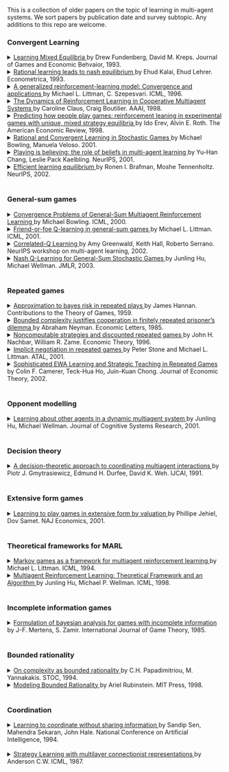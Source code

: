 This is a collection of older papers on the topic of learning in multi-agent systems. We sort papers by publication date and survey subtopic. Any additions to this repo are welcome.

### Convergent Learning

<details> <summary> <a href="http://www.dklevine.com/archive/refs4415.pdf"> Learning Mixed Equilibria </a> by Drew Fundenberg, David M. Kreps. Journal of Games and Economic Behvaior, 1993.  </summary> We study learning processes for finite strategic-form games, in which players use the history of past play to forecast play in the current period. In a generalization of fictitious play, we assume only that players asymptotically choose best responses to the historical frequencies of opponents′ past play. This implies that if the stage-game strategies converge, the limit is a Nash equilibrium. In the basic model, plays seems unlikely to converge to a mixed-strategy equilibrium, but such convergence is natural when the stage game is perturbed in the manner of Harsanyi′s purification theorem.  <br> - </details>

<details> <summary> <a href="http://www.eecs.harvard.edu/cs286r/courses/spring06/papers/kalailehrer93.pdf"> Rational learning leads to nash equilibrium </a>by Ehud Kalai, Ehud Lehrer. Econometrica, 1993. <a href="link">  </a> </summary> Each of n players, in an infinitely repeated game, starts with subjective beliefs about his opponents' strategies. If the individual beliefs are compatible with the true strategies chosen, then Bayesian updating will lead in the long run to accurate prediction of the future play of the game. It follows that individual players, who know their own payoff matrices and choose strategies to maximize their expected utility, must eventually play according to a Nash equilibrium of the repeated game. An immediate corollary is that, when playing a Harsanyi-Nash equilibrium of a repeated game of incomplete information about opponents' payoff matrices, players will eventually play a Nash equilibrium of the real game, as if they had complete information <br> - </details>

<details> <summary> <a href="https://cs.brown.edu/~mlittman/papers/ml96-generalized.pdf"> A generalized reinforcement-learning model: Convergence and applications </a>by Michael L. Littman, C. Szepesvari. ICML, 1996. <a href="link">  </a> </summary> Reinforcement learning is the process by which an autonomous agent uses its experience interacting with an environment to improve its behavior. The Markov decision process (MDP) model is a popular way of formalizing the reinforcement learning problem but it is by no means the only way. In this paper we show how many of the important theoretical results concerning reinforcement learning in MDPs extend to a generalized MDP model that includes MDPs two-player games and MDPs under a worst-case optimality criterion as special cases. The basis of this extension is a stochastic approximation theorem that reduces asynchronous convergence to synchronous con <br> - </details>

<details> <summary> <a href="https://www.aaai.org/Papers/AAAI/1998/AAAI98-106.pdf"> The Dynamics of Reinforcement Learning in Cooperative Multiagent Systems </a> by Caroline Claus, Craig Boutilier. AAAI, 1998.  </summary> Reinforcement learning can provide a robust and natural means for agents to learn how to coordinate their action choices in multiagent systems. We examine some of the factors that can influence the dynamics of the learning process in such a setting. We first distinguish reinforcement learners that are unaware of (or ignore) the presence of other agents from those that explicitly attempt to learn the value of joint actions and the strategies of their counterparts. We study (a simple form of) Q-learning in cooperative multiagent systems under these two perspectives, focusing on the influence of that game structure and exploration strategies on convergence to (optimal and suboptimal) Nash equilibria. We then propose alternative optimistic exploration strategies that increase the likelihood of convergence to an optimal equilibrium.  <br> - </details>

<details> <summary> <a href="https://econweb.ucsd.edu/~jandreon/Econ264/papers/Erev%20Roth%20AER%201998.pdf"> Predicting how people play games: reinforcement leaning in experimental games with unique, mixed strategy equilibria </a> by Ido Erev, Alvin E. Roth. The American Economic Review, 1998. </summary> We examine learning in all experiments we could locate involving 100 periods or more of games with a unique equilibrium in mixed strategies, and in a new experiment. We study both the ex post ("best fit") descriptive power of learning models, and their ex ante predictive power, by simulating each experiment using parameters estimated from the other experiments. Even a one-parameter reinforcement learning model robustly outperforms the equilibrium predictions. Predictive power is improved by adding "forgetting" and "experimentation," or by allowing greater rationality as in probabilistic fictitious play. Implications for developing a low-rationality, cognitive game theory are discussed. <br> - </details>

<details> <summary> <a href="https://www.cs.cmu.edu/~mmv/papers/01ijcai-mike.pdf"> Rational and Convergent Learning in Stochastic Games </a>by Michael Bowling, Manuela Veloso. 2001. </summary> This paper investigates the problem of policy learning in multiagent environments using the stochastic game framework, which we briefly overview. We introduce two properties as desirable for a learning agent when in the presence of other learning agents, namely rationality and convergence. We examine existing reinforcement learning algorithms according to these two properties and notice that they fail to simultaneously meet both criteria. We then contribute a new learning algorithm, WoLF policy hillclimbing, that is based on a simple principle: “learn quickly while losing, slowly while winning.” The algorithm is proven to be rational and we present empirical results for a number of stochastic games showing the algorithm converges.  <br> - </details>

<details> <summary> <a href="https://dspace.mit.edu/bitstream/handle/1721.1/3688/CS023.pdf?sequence=2&isAllowed=y"> Playing is believing: the role of beliefs in multi-agent learning </a> by Yu-Han Chang, Leslie Pack Kaelbling. NeurIPS, 2001. </summary> We propose a new classification for multi-agent learning algorithms, with each league of players characterized by both their possible strategies and possible beliefs. Using this classification, we review the optimality of existing algorithms and discuss some insights that can be gained. We propose an incremental improvement to the existing algorithms that seems to achieve average payoffs that are at least the Nash equilibrium payoffs in the long-run against fair opponents. <br> - </details>

<details> <summary> <a href="https://papers.nips.cc/paper/2002/file/0d73a25092e5c1c9769a9f3255caa65a-Paper.pdf"> Efficient learning equilibrium </a>by Ronen I. Brafman, Moshe Tennenholtz. NeurIPS, 2002. <a href="link">  </a> </summary> We introduce efficient learning equilibrium (ELE), a normative approach to learning in noncooperative settings. In ELE, the learning algorithms themselves are required to be in equilibrium. In addition, the learning algorithms must arrive at a desired value after polynomial time, and a deviation from the prescribed ELE becomes irrational after polynomial time. We prove the existence of an ELE (where the desired value is the expected payoff in a Nash equilibrium) and of a Pareto-ELE (where the objective is the maximization of social surplus) in repeated games with perfect monitoring. We also show that an ELE does not always exist in the imperfect monitoring case. Finally, we discuss the extension of these results to general-sum stochastic games <br> - </details>

<br/>

### General-sum games

<details> <summary> <a href="https://webdocs.cs.ualberta.ca/~bowling/papers/00icml.pdf"> Convergence Problems of General-Sum Multiagent Reinforcement Learning </a>by Michael Bowling. ICML, 2000. </summary> Stochastic games are a generalization of MDPs to multiple agents, and can be used as a framework for investigating multiagent learning. Hu and Wellman (1998) recently proposed a multiagent Q-learning method for general-sum stochastic games. In addition to describing the algorithm, they provide a proof that the method will converge to a Nash equilibrium for the game under specified conditions. The convergence depends on a lemma stating that the iteration used by this method is a contraction mapping. Unfortunately the proof is incomplete. In this paper we present a counterexample and flaw to the lemma’s proof. We also introduce strengthened assumptions under which the lemma holds, and examine how this affects the classes of games to which the theoretical result can be applied  <br> - </details>

<details> <summary> <a href="https://jmvidal.cse.sc.edu/library/littman01a.pdf"> Friend-or-foe Q-learning in general-sum games </a>by Michael L. Littman. ICML, 2001. <a href="link">  </a> </summary> This paper describes an approach to reinforcement learning in multiagent general-sum games in which a learner is told to treat each other agent as either a friend" or foe". This Q-learning-style algorithm provides strong convergence guarantees compared to an existing Nash-equilibrium-based learning rule. <br> - </details>

<details> <summary> <a href="https://www.aaai.org/Papers/Symposia/Spring/2002/SS-02-02/SS02-02-012.pdf"> Correlated-Q Learning </a>by Amy Greenwald, Keith Hall, Roberto Serrano. NeurIPS workshop on multi-agent learning, 2002. <a href="link">  </a> </summary> Bowling named two desiderata for multiagent learning algorithms: rationality and convergence. This paper introduces correlated-Q learning, a natural generalization of Nash-Q and FF-Q that satisfies these criteria. Nash-Q satisfies rationality, but in general it does not converge. FF-Q satisfies convergence, but in general it is not rational. Correlated-Q satisfies rationality by construction. This papers demonstrates the empirical convergence of correlated-Q on a standard testbed of general-sum Markov games. <br> - </details>

<details> <summary> <a href="https://www.jmlr.org/papers/volume4/hu03a/hu03a.pdf"> Nash Q-Learning for General-Sum Stochastic Games </a>by Junling Hu, Michael Wellman. JMLR, 2003. <a href="link">  </a> </summary> We extend Q-learning to a noncooperative multiagent context, using the framework of general-sum stochastic games. A learning agent maintains Q-functions over joint actions, and performs updates based on assuming Nash equilibrium behavior over the current Q-values. This learning protocol provably converges given certain restrictions on the stage games (defined by Q-values) that arise during learning. Experiments with a pair of two-player grid games suggest that such restrictions on the game structure are not necessarily required. Stage games encountered during learning in both grid environments violate the conditions. However, learning consistently converges in the first grid game, which has a unique equilibrium Q-function, but sometimes fails to converge in the second, which has three different equilibrium Q-functions. In a comparison of offline learning performance in both games, we find agents are more likely to reach a joint optimal path with Nash Q-learning than with a single-agent Q-learning method. When at least one agent adopts Nash Q-learning, the performance of both agents is better than using single-agent Q-learning. We have also implemented an online version of Nash Q-learning that balances exploration with exploitation, yielding improved performance. <br> - </details>

<br/>

### Repeated games

<details> <summary> <a href="http://www-stat.wharton.upenn.edu/~steele/Resources/Projects/SequenceProject/Hannan.pdf"> Approximation to bayes risk in repeated plays </a>by James Hannan. Contributions to the Theory of Games, 1959. <a href="link">  </a> </summary> This paper is concerned with the development of a dynamic theoryof decision under uncertainty. The results obtained are directly applicableto the development of a dynamic theory of games in which at least one play­er is, at each stage, fully informed on the joint empirical distribution ofthe past choices of strategies of the rest. Since the decision problem canbe Imbedded in a sufficiently unspecified game theoretic model, the paperis written in the language and notation of the general two person game, in which, however, player  I’s motivation is completely unspecified. <br> - </details>

<details> <summary> <a href="https://scholars.huji.ac.il/sites/default/files/abrahamn/files/bounded.pdf"> Bounded complexity justifies cooperation in finitely repeated prisoner’s dilemma </a>by Abraham Neyman. Economic Letters, 1985. <a href="link">  </a> </summary> Cooperation in the finitely repeated prisoner's dilemma is justified, without departure from strict utility maximization or complete information, but under the assumption that there are bounds (possibly very large) to the complexity of the strategies that the players may use. <br> - </details>

<details> <summary> <a href="http://www.econ.ucla.edu/workingpapers/wp735.pdf"> Noncomputable strategies and discounted repeated games </a>by John H. Nachbar, William R. Zame. Economic Theory, 1996. <a href="link">  </a> </summary> A number of authors have used formal models of computation to capture the idea of “bounded rationality” in repeated games. Most of this literature has used computability by a finite automaton as the standard. A conceptual difficulty with this standard is that the decision problem is not “closed.” That is, for every strategy implementable by an automaton, there is some best response implementable by an automaton, but there may not exist any algorithm forfinding such a best response that can be implemented by an automaton. However, such algorithms can always be implemented by a Turing machine, the most powerful formal model of computation. In this paper, we investigate whether the decision problem can be closed by adopting Turing machines as the standard of computability. The answer we offer is negative. Indeed, for a large class of discounted repeated games (including the repeated Prisoner's Dilemma) there exist strategies implementable by a Turing machine for whichno best response is implementable by a Turing machine. <br> - </details>

<details> <summary> <a href="https://www.cs.utexas.edu/users/pstone/Papers/bib2html-links/threats-ATAL2001.pdf"> Implicit negotiation in repeated games </a>by Peter Stone and Michael L. Littman. ATAL, 2001. <a href="link">  </a> </summary> In business-related interactions such as the on-going high-stakes FCC spectrum auctions, explicit communication among participants is regarded as collusion, and is therefore illegal. In this paper, we consider the possibility of autonomous agents engaging in implicit negotiation via their tacit interactions. In repeated general-sum games, our testbed for studying this type of interaction, an agent using a ``best response'' strategy maximizes its own payoff assuming its behavior has no effect on its opponent. This notion of best response requires some degree of learning to determine the fixed opponent behavior. Against an unchanging opponent, the best-response agent performs optimally, and can be thought of as a ``follower, '' since it adapts to its opponent. However, pairing two best-response agents in a repeated game can result in suboptimal behavior. We demonstrate this suboptimality in several different games using variants of Q-learning as an example of a best-response strategy. We then examine two ``leader'' strategies that induce better performance from opponent followers via stubbornness and threats. These tactics are forms of implicit negotiation in that they aim to achieve a mutually beneficial outcome without using explicit communication outside of the game. <br> - </details>

<details> <summary> <a href="https://www.cs.cmu.edu/~mmv/papers/01ijcai-mike.pdf"> Sophisticated EWA Learning and Strategic Teaching in Repeated Games </a>by Colin F. Camerer, Teck-Hua Ho, Juin-Kuan Chong. Journal of Economic Theory, 2002. <a href="https://www.Summary.so/instadeep/Multiagent-Learning-Basics-Challenges-and-Prospect-21cb7b4294b84a4188cafd184a3deed8">   </a> </summary> Most learning models assume players are adaptive (i.e., they respond only to their own previous experience and ignore others' payo® information) and behavior is not sensitive to the way in which players are matched. Empirical evidence suggests otherwise. In this paper, we extend our adaptive experienceweighted attraction (EWA) learning model to capture sophisticated learning and strategic teaching in repeated games. The generalized model assumes there is a mixture of adaptive learners and sophisticated players. An adaptive learner adjusts his behavior the EWA way. A sophisticated player rationally best-responds to her forecasts of all other behaviors. A sophisticated player can be either myopic or farsighted. A farsighted player develops multiple-period rather than single-period forecasts of others' behaviors and chooses to `teach' the other players by choosing a strategy scenario that gives her the highest discounted net present value. We estimate the model using data from p-beauty contests and repeated trust games with incomplete information. The generalized model is better than the adaptive EWA model in describing and predicting behavior. Including teaching also allows an empirical learning-based approach to reputation formation which predicts better than a quantal-response extension of the standard typebased approach. <br> - </details>

<br/>

### Opponent modelling

<details> <summary> <a href="http://strategicreasoning.org/wp-content/uploads/2010/03/csr01.pdf"> Learning about other agents in a dynamic multiagent system </a>by Junling Hu, Michael Wellman. Journal of Cognitive Systems Research, 2001. <a href="link">  </a> </summary> We analyze the problem of learning about other agents in a class of dynamic multiagent systems, where performance of the primary agent depends on behavior of the others. We consider an online version of the problem, where agents must learn models of the others in the course of continual interactions. Various levels of recursive models are implemented in a simulated double auction market. Our experiments show learning agents on average outperform non-learning agents who do not use information about others. Among learning agents, those with minimum recursion assumption generally perform better than the agents with more complicated, though often wrong assumptions. <br> - </details>

<br/>

### Decision theory

<details> <summary> <a href="https://www.ijcai.org/Proceedings/91-1/Papers/011.pdf"> A decision-theoretic approach to coordinating multiagent interactions </a>by Piotr J. Gmytrasiewicz, Edmund H. Durfee, David K. Weh. IJCAI, 1991. <a href="https://www.Summary.so/instadeep/Multiagent-Learning-Basics-Challenges-and-Prospect-21cb7b4294b84a4188cafd184a3deed8">  </a> </summary> We describe a decision-theoretic method that an autonomous agent can use to model multiagent situations and behave rationally based on its model. Our approach, which we call the Recursive Modeling Method, explicitly accounts for the recursive nature of multiagent reasoning. Our method lets an agent recursively model another agent's decisions based on probabilistic views of how that agent perceives the multiagent situation, which in turn are derived from hypothesizing how that other agent perceives the initial agent's possible decisions, and so on. Further, we show how the possibility of multiple interactions can affect the decisions of agents, allowing cooperative behavior to emerge as a rational choice of selfish agents that otherwise might behave uncooperatively <br> - </details>

<br/>

### Extensive form games

<details> <summary> <a href="https://www.tau.ac.il/~samet/papers/learning-to-play.pdf">  Learning to play games in extensive form by valuation </a>by Phillipe Jehiel, Dov Samet. NAJ Economics, 2001. <a href="link">  </a> </summary> Game theoretic models of learning which are based on the strategic form of the game cannot explain learning in games with large extensive form. We study learning in such games by using valuation of moves. A valuation for a player is a numeric assessment of her moves that purports to reflect their desirability. We consider a myopic player, who chooses moves with the highest valuation. Each time the game is played, the player revises her valuation by assigning the payoff obtained in the play to each of the moves she has made. We show for a repeated win–lose game that if the player has a winning strategy in the stage game, there is almost surely a time after which she always wins. When a player has more than two payoffs, a more elaborate learning procedure is required. We consider one that associates with each move the average payoff in the rounds in which this move was made. When all players adopt this learning procedure, with some perturbations, then, with probability 1 there is a time after which strategies that are close to subgame perfect equilibrium are played. A single player who adopts this procedure can guarantee only her individually rational payoff <br> - </details>

<br/>

### Theoretical frameworks for MARL

<details> <summary> <a href="https://courses.cs.duke.edu/spring07/cps296.3/littman94markov.pdf"> Markov games as a framework for multiagent reinforcement learning  </a>by Michael L. Littman. ICML, 1994. <a href="link">  </a> </summary> In the Markov decision process(MDP) formalization of reinforcement learning, a single adaptive agent interacts with an environment defined by a probabilistic transition function. In this solipsistic view, secondary agents can only be part of the environment and are therefore fixed in their behavior. The framework of Markov games allows us to widen this view to include multiple adaptive agents with interacting or competing goals. This paper considers a step in this direction in which exactly two agents with diametrically opposed goals share an environment. It describes a Q-learning-like algorithm for finding optimal policies and demonstrates its application to a simple two-player game in which the optimal policy is probabilistic. <br> - </details>

<details> <summary> <a href="https://www.lirmm.fr/~jq/Cours/3cycle/module/HuWellman98icml.pdf"> Multiagent Reinforcement Learning: Theoretical Framework and an Algorithm </a>by Junling Hu, Michael P. Wellman. ICML, 1998. <a href="link">  </a> </summary> In this paper, we adopt general-sum stochastic games as a framework for multiagent reinforcement learning. Our work extends previous work by Littman on zero-sum stochastic games to a broader framework. We design a multiagent Q-learning method under this framework, and prove that it converges to a Nash equilibrium under specified conditions. This algorithm is useful for finding the optimal strategy when there exists a unique Nash equilibrium in the game. When there exist multiple Nash equilibria in the game, this algorithm should be combined with other learning techniques to find optimal strategies. <br> - </details>

<br/>

### Incomplete information games

<details> <summary> <a href="http://www.ma.huji.ac.il/~zamir/papers/22_IJGT85.pdf"> Formulation of bayesian analysis for games with incomplete information </a>by J-F. Mertens, S. Zamir. International Journal of Game Theory, 1985. <a href="link">  </a> </summary> A formal model is given of Harsanyi's infinite hierarchies of beliefs. It is shown that the model closes with some Bayesian game with incomplete information, and that any such game can be approximated by one with a finite number of states of world. <br> - </details>

<br/>

### Bounded rationality

<details> <summary> <a href="https://dl.acm.org/doi/pdf/10.1145/195058.195445"> On complexity as bounded rationality  </a>by C.H. Papadimitriou, M. Yannakakis. STOC, 1994. <a href="link">  </a> </summary> It has been hoped that computational approaches can help resolve some well-known paradoxes in game theory. We prove that tf the repeated prisoner’s dilemma M played by finite automata with less than exponentially (in the number of rounds) many states, then cooperation can be achieved an equilibrium (while with exponentially many states, defection is the only equilibrium). We furthermore prove a generalization to arbitrary games and Pareto optimal points. Finally, we present a general model of polynomially computable games, and characterize in terms of fami!iar complexity classes ranging from NP to NEXP the natural problems that arise in relation with such games. <br> - </details>

<details> <summary> <a href="https://mitpress.mit.edu/9780262681001/modeling-bounded-rationality/"> Modeling Bounded Rationality </a>by Ariel Rubinstein. MIT Press,
1998. <a href="link">  </a> </summary> The notion of bounded rationality was initiated in the 1950s by Herbert Simon; only recently has it influenced mainstream economics. In this book, Ariel Rubinstein defines models of bounded rationality as those in which elements of the process of choice are explicitly embedded. The book focuses on the challenges of modeling bounded rationality, rather than on substantial economic implications. In the first part of the book, the author considers the modeling of choice. After discussing some psychological findings, he proceeds to the modeling of procedural rationality, knowledge, memory, the choice of what to know, and group decisions.In the second part, he discusses the fundamental difficulties of modeling bounded rationality in games. He begins with the modeling of a game with procedural rational players and then surveys repeated games with complexity considerations. He ends with a discussion of computability constraints in games. The final chapter includes a critique by Herbert Simon of the author's methodology and the author's response. <br> - </details>

<br/>

### Coordination

<details> <summary> <a href="https://www.aaai.org/Papers/AAAI/1994/AAAI94-065.pdf"> Learning to coordinate without sharing information </a>by Sandip Sen, Mahendra Sekaran, John Hale. National Conference on Artificial Intelligence, 1994. <a href="link">  </a> </summary> Researchers in the field of Distributed Artificial Intelligence (DAI) have been developing efficient mechanisms to coordinate the activities of multiple autonomous agents. The need for coordination arises because agents have to share resources and expertise required to achieve their goals. Previous work in the area includes using sophisticated information exchange protocols, investigating heuristics for negotiation, and developing formal models of possibilities of conflict and cooperation among agent interests. In order to handle the changing requirements of continuous and dynamic environments, we propose learning as a means to provide additional possibilities for effective coordination. We use reinforcement learning techniques on a block pushing problem to show that agents can learn complimentary policies to follow a desired path without any knowledge about each other. We theoretically analyze and experimentally verify the effects of learning rate on system convergence, and demonstrate benefits of using learned coordination knowledge on similar problems. Reinforcement learning based coordination can be achieved in both cooperative and non-cooperative domains, and in domains with noisy communication channels and other stochastic characteristics that present a formidable challenge to using other coordination schemes. <br> - </details>

<br/>

<!-- <details> <summary> <a href="link"> title </a>by authors. Conference, year. <a href="link">  </a> </summary> abstract <br> - </details> -->

<details> <summary> <a href="link"> Strategy Learning with multilayer connectionist representations </a>by Anderson C.W. ICML, 1987. <a href="link">  </a> </summary> abstract <br>

<details> <summary> <a href="link"> Learning to Behave Socially and Avoid the Braess Paradox In a Commuting Scenario </a>by Bazzan A. L. C., Klugl Franziska. Workshop on Evolutionary Game Theory for Learning in MAS, 2003. <a href="link">  </a> </summary> abstract <br>

<details> <summary> <a href="link"> A game-theoretic approach to coordination of traffic signal agents </a>by Bazzan A. L. C. PhD thesis, 1997. <a href="link">  </a> </summary> abstract <br>

<details> <summary> <a href="link"> Nash Equilibrium and Evolution by Imitation </a>by Bjornerstedt J., and Weibull, J. The Rational Foundations of Economic Behavior, 1995. <a href="link">  </a> </summary> abstract <br>

<details> <summary> <a href="link"> Learning through Reinforcement and Replicator Dynamics </a>by Borgers, T., Sarin, R. Journal of Economic Theory, 1997. <a href="link">  </a> </summary> abstract <br>

<details> <summary> <a href="link"> Dispersion games: general definitions and some specific learning results </a>by T. Grenager, R. Powers, Y. Shoham. AAAI, 2002. <a href="link">  </a> </summary> abstract <br>

<details> <summary> <a href="link"> Engineering Multi-Agent Reinforcement Learning using Evolutionary Dynamics </a>by ’t Hoen, P.J., Tuyls, K. ECML, 2004. <a href="link">  </a> </summary> abstract <br>
